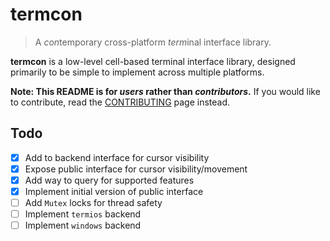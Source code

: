 # termcon

> A *con*temporary cross-platform *term*inal interface library.

**termcon** is a low-level cell-based terminal interface library, designed
primarily to be simple to implement across multiple platforms.

**Note: This README is for *users* rather than *contributors*.** If you would
like to contribute, read the [CONTRIBUTING](CONTRIBUTING.md) page instead.

## Todo

- [x] Add to backend interface for cursor visibility
- [x] Expose public interface for cursor visibility/movement
- [x] Add way to query for supported features
- [x] Implement initial version of public interface
- [ ] Add `Mutex` locks for thread safety
- [ ] Implement `termios` backend
- [ ] Implement `windows` backend
